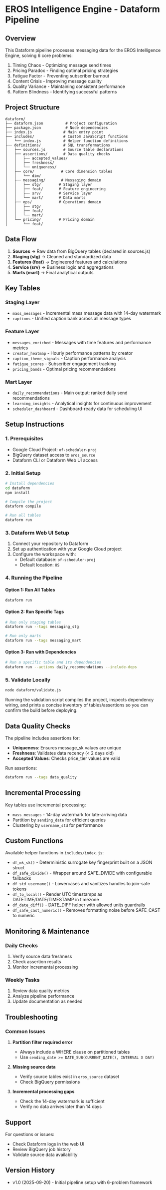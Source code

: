 # EROS Intelligence Engine - Dataform Pipeline

## Overview
This Dataform pipeline processes messaging data for the EROS Intelligence Engine, solving 6 core problems:
1. Timing Chaos - Optimizing message send times
2. Pricing Paradox - Finding optimal pricing strategies
3. Fatigue Factor - Preventing subscriber burnout
4. Content Crisis - Improving message quality
5. Quality Variance - Maintaining consistent performance
6. Pattern Blindness - Identifying successful patterns

## Project Structure

```
dataform/
├── dataform.json          # Project configuration
├── package.json           # Node dependencies
├── index.js              # Main entry point
├── includes/             # Custom JavaScript functions
│   └── index.js          # Helper function definitions
├── definitions/          # SQL transformations
│   ├── sources.js        # Source table declarations
│   ├── assertions/       # Data quality checks
│   │   ├── accepted_values/
│   │   ├── freshness/
│   │   └── uniqueness/
│   ├── core/            # Core dimension tables
│   │   └── dim/
│   ├── messaging/       # Messaging domain
│   │   ├── stg/        # Staging layer
│   │   ├── feat/       # Feature engineering
│   │   ├── srv/        # Service layer
│   │   └── mart/       # Data marts
│   ├── ops/            # Operations domain
│   │   ├── stg/
│   │   ├── feat/
│   │   └── mart/
│   └── pricing/        # Pricing domain
│       └── feat/
```

## Data Flow

1. **Sources** → Raw data from BigQuery tables (declared in sources.js)
2. **Staging (stg)** → Cleaned and standardized data
3. **Features (feat)** → Engineered features and calculations
4. **Service (srv)** → Business logic and aggregations
5. **Marts (mart)** → Final analytical outputs

## Key Tables

### Staging Layer
- `mass_messages` - Incremental mass message data with 14-day watermark
- `captions` - Unified caption bank across all message types

### Feature Layer
- `messages_enriched` - Messages with time features and performance metrics
- `creator_heatmap` - Hourly performance patterns by creator
- `caption_theme_signals` - Caption performance analysis
- `fatigue_scores` - Subscriber engagement tracking
- `pricing_bands` - Optimal pricing recommendations

### Mart Layer
- `daily_recommendations` - Main output: ranked daily send recommendations
- `learning_insights` - Analytical insights for continuous improvement
- `scheduler_dashboard` - Dashboard-ready data for scheduling UI

## Setup Instructions

### 1. Prerequisites
- Google Cloud Project: `of-scheduler-proj`
- BigQuery dataset access to `eros_source`
- Dataform CLI or Dataform Web UI access

### 2. Initial Setup
```bash
# Install dependencies
cd dataform
npm install

# Compile the project
dataform compile

# Run all tables
dataform run
```

### 3. Dataform Web UI Setup
1. Connect your repository to Dataform
2. Set up authentication with your Google Cloud project
3. Configure the workspace with:
   - Default database: `of-scheduler-proj`
   - Default location: `US`

### 4. Running the Pipeline

#### Option 1: Run All Tables
```bash
dataform run
```

#### Option 2: Run Specific Tags
```bash
# Run only staging tables
dataform run --tags messaging_stg

# Run only marts
dataform run --tags messaging_mart
```

#### Option 3: Run with Dependencies
```bash
# Run a specific table and its dependencies
dataform run --actions daily_recommendations --include-deps
```

### 5. Validate Locally
```bash
node dataform/validate.js
```

Running the validation script compiles the project, inspects dependency wiring, and prints a concise inventory of tables/assertions so you can confirm the build before deploying.

## Data Quality Checks

The pipeline includes assertions for:
- **Uniqueness**: Ensures message_sk values are unique
- **Freshness**: Validates data recency (< 2 days old)
- **Accepted Values**: Checks price_tier values are valid

Run assertions:
```bash
dataform run --tags data_quality
```

## Incremental Processing

Key tables use incremental processing:
- `mass_messages` - 14-day watermark for late-arriving data
- Partition by `sending_date` for efficient queries
- Clustering by `username_std` for performance

## Custom Functions

Available helper functions in `includes/index.js`:
- `df_mk_sk()` - Deterministic surrogate key fingerprint built on a JSON struct
- `df_safe_divide()` - Wrapper around SAFE_DIVIDE with configurable fallbacks
- `df_std_username()` - Lowercases and sanitizes handles to join-safe tokens
- `df_to_local()` - Render UTC timestamps as DATETIME/DATE/TIMESTAMP in timezone
- `df_date_diff()` - DATE_DIFF helper with allowed units guardrails
- `df_safe_cast_numeric()` - Removes formatting noise before SAFE_CAST to numeric

## Monitoring & Maintenance

### Daily Checks
1. Verify source data freshness
2. Check assertion results
3. Monitor incremental processing

### Weekly Tasks
1. Review data quality metrics
2. Analyze pipeline performance
3. Update documentation as needed

## Troubleshooting

### Common Issues

1. **Partition filter required error**
   - Always include a WHERE clause on partitioned tables
   - Use `sending_date >= DATE_SUB(CURRENT_DATE(), INTERVAL X DAY)`

2. **Missing source data**
   - Verify source tables exist in `eros_source` dataset
   - Check BigQuery permissions

3. **Incremental processing gaps**
   - Check the 14-day watermark is sufficient
   - Verify no data arrives later than 14 days

## Support

For questions or issues:
- Check Dataform logs in the web UI
- Review BigQuery job history
- Validate source data availability

## Version History

- v1.0 (2025-09-20) - Initial pipeline setup with 6-problem framework